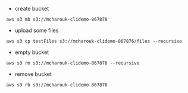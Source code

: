 * create bucket

```
aws s3 mb s3://mcharouk-clidemo-867876
```

* upload some files

```
aws s3 cp testFiles s3://mcharouk-clidemo-867876/files --recursive
```

* empty bucket

```
aws s3 rm s3://mcharouk-clidemo-867876 --recursive
```

* remove bucket

```
aws s3 rb s3://mcharouk-clidemo-867876
```